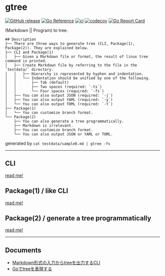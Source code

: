 # gtree

[![GitHub release](https://img.shields.io/github/release/ddddddO/gtree.svg)](https://github.com/ddddddO/gtree/releases) [![Go Reference](https://pkg.go.dev/badge/github.com/ddddddO/gtree)](https://pkg.go.dev/github.com/ddddddO/gtree) [![ci](https://github.com/ddddddO/gtree/actions/workflows/ci.yaml/badge.svg)](https://github.com/ddddddO/gtree/actions/workflows/ci.yaml) [![codecov](https://codecov.io/gh/ddddddO/gtree/branch/master/graph/badge.svg?token=JLGSLF33RH)](https://codecov.io/gh/ddddddO/gtree) [![Go Report Card](https://goreportcard.com/badge/github.com/ddddddO/gtree)](https://goreportcard.com/report/github.com/ddddddO/gtree)

(Markdown || Program) to tree.

```
## Description
├── There are three ways to generate tree (CLI, Package(1), Package(2)). They are explained below.
├── CLI and Package(1)
│   ├── Given a Markdown file or format, the result of linux tree command is printed.
│   ├── Create Markdown file by referring to the file in the `testdata/` directory.
│   │   ├── Hierarchy is represented by hyphen and indentation.
│   │   └── Indentation should be unified by one of the following.
│   │       ├── Tab (default)
│   │       ├── Two spaces (required: `-ts`)
│   │       └── Four spaces (required: `-fs`)
│   ├── You can also output JSON (required: `-j`)
│   ├── You can also output YAML (required: `-y`)
│   └── You can also output TOML (required: `-t`)
├── Package(1)
│   └── You can customize branch format.
└── Package(2)
    ├── You can also generate a tree programmatically.
    ├── Markdown is irrelevant.
    ├── You can customize branch format.
    └── You can also output JSON or YAML or TOML.
```
generated by `cat testdata/sample0.md | gtree -fs`


---

## CLI
[read me!](https://github.com/ddddddO/gtree/blob/master/README_CLI.md)


## Package(1) / like CLI
[read me!](https://github.com/ddddddO/gtree/blob/master/README_Package_1.md)


## Package(2) / generate a tree programmatically
[read me!](https://github.com/ddddddO/gtree/blob/master/README_Package_2.md)

---

## Documents
- [Markdown形式の入力からtreeを出力するCLI](https://zenn.dev/ddddddo/articles/ad97623a004496)
- [Goでtreeを表現する](https://zenn.dev/ddddddo/articles/8cd85c68763f2e)
